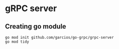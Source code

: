 # gRPC server

## Creating go module
```shell
go mod init github.com/garcios/go-grpc/grpc-server
go mod tidy
```

